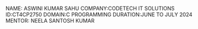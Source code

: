 NAME: ASWINI KUMAR SAHU 
COMPANY:CODETECH IT SOLUTIONS 
ID:CT4CP2750
DOMAIN:C PROGRAMMING 
DURATION:JUNE TO JULY 2024
MENTOR: NEELA SANTOSH KUMAR 
